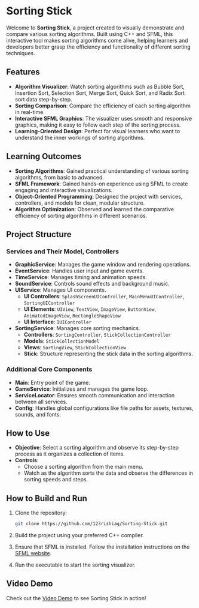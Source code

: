 # Sorting Stick

Welcome to **Sorting Stick**, a project created to visually demonstrate and compare various sorting algorithms. Built using C++ and SFML, this interactive tool makes sorting algorithms come alive, helping learners and developers better grasp the efficiency and functionality of different sorting techniques.

## Features

- **Algorithm Visualizer**: Watch sorting algorithms such as Bubble Sort, Insertion Sort, Selection Sort, Merge Sort, Quick Sort, and Radix Sort sort data step-by-step.
- **Sorting Comparison**: Compare the efficiency of each sorting algorithm in real-time.
- **Interactive SFML Graphics**: The visualizer uses smooth and responsive graphics, making it easy to follow each step of the sorting process.
- **Learning-Oriented Design**: Perfect for visual learners who want to understand the inner workings of sorting algorithms.

## Learning Outcomes

- **Sorting Algorithms**: Gained practical understanding of various sorting algorithms, from basic to advanced.
- **SFML Framework**: Gained hands-on experience using SFML to create engaging and interactive visualizations.
- **Object-Oriented Programming**: Designed the project with services, controllers, and models for clean, modular structure.
- **Algorithm Optimization**: Observed and learned the comparative efficiency of sorting algorithms in different scenarios.

## Project Structure

### Services and Their Model, Controllers

- **GraphicService**: Manages the game window and rendering operations.
- **EventService**: Handles user input and game events.
- **TimeService**: Manages timing and animation speeds.
- **SoundService**: Controls sound effects and background music.
- **UIService**: Manages UI components.
  - **UI Controllers**: `SplashScreenUIController`, `MainMenuUIController`, `SortingUIController`
  - **UI Elements**: `UIView`, `TextView`, `ImageView`, `ButtonView`, `AnimatedImageView`, `RectangleShapeView`
  - **UI Interface**: `IUIController`
- **SortingService**: Manages core sorting mechanics.
  - **Controllers**: `SortingController`, `StickCollectionController`
  - **Models**: `StickCollectionModel`
  - **Views**: `SortingView`, `StickCollectionView`
  - **Stick**: Structure representing the stick data in the sorting algorithms.

### Additional Core Components

- **Main**: Entry point of the game.
- **GameService**: Initializes and manages the game loop.
- **ServiceLocator**: Ensures smooth communication and interaction between all services.
- **Config**: Handles global configurations like file paths for assets, textures, sounds, and fonts.

## How to Use

- **Objective**: Select a sorting algorithm and observe its step-by-step process as it organizes a collection of items.
- **Controls**:
  - Choose a sorting algorithm from the main menu.
  - Watch as the algorithm sorts the data and observe the differences in sorting speeds and steps.

## How to Build and Run

1. Clone the repository:

   ```bash
   git clone https://github.com/123rishiag/Sorting-Stick.git
   ```

2. Build the project using your preferred C++ compiler.

3. Ensure that SFML is installed. Follow the installation instructions on the [SFML website](https://www.sfml-dev.org/).

4. Run the executable to start the sorting visualizer.

## Video Demo

Check out the [Video Demo](https://www.loom.com/share/9603286e2cdf4890bd22a08992c483eb?sid=87df604a-d52c-4710-a02c-f88cab199510) to see Sorting Stick in action!